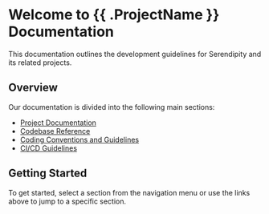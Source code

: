 # Welcome to {{ .ProjectName }} Documentation
This documentation outlines the development guidelines for Serendipity and its related projects.

## Overview

Our documentation is divided into the following main sections:

- [Project Documentation](/project-docs/get-started/)
- [Codebase Reference]()
- [Coding Conventions and Guidelines]()
- [CI/CD Guidelines]()

## Getting Started

To get started, select a section from the navigation menu or use the links above to jump to a specific section.
